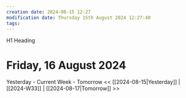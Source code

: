 ```yaml
---
creation date: 2024-08-15 12:27
modification date: Thursday 15th August 2024 12:27:40
tags:
---
```

H1 Heading
# Friday, 16 August 2024

Yesterday - Current Week - Tomorrow
<< [[2024-08-15|Yesterday]] | [[2024-W33]] | [[2024-08-17|Tomorrow]] >>